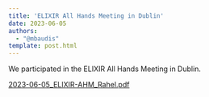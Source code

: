 ```yaml
---
title: 'ELIXIR All Hands Meeting in Dublin'
date: 2023-06-05
authors:
  - "@mbaudis"
template: post.html
---
```


We participated in the ELIXIR All Hands Meeting in Dublin.

[2023-06-05_ELIXIR-AHM_Rahel.pdf](2023-06-05_ELIXIR-AHM_Rahel.pdf)


<!--more-->
